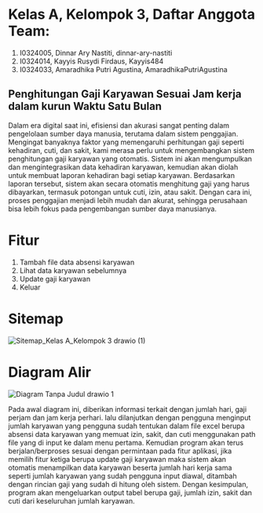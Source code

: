 # Kelas A, Kelompok 3, Daftar Anggota Team:
1. I0324005, Dinnar Ary Nastiti, dinnar-ary-nastiti
2. I0324014, Kayyis Rusydi Firdaus, Kayyis484
3. I0324033, Amaradhika Putri Agustina, AmaradhikaPutriAgustina
   
## Penghitungan Gaji Karyawan Sesuai Jam kerja dalam kurun Waktu Satu Bulan   
Dalam era digital saat ini, efisiensi dan akurasi sangat penting dalam pengelolaan sumber daya manusia, terutama dalam sistem penggajian. Mengingat banyaknya faktor yang memengaruhi perhitungan gaji seperti kehadiran, cuti, dan sakit, kami merasa perlu untuk mengembangkan sistem penghitungan gaji karyawan yang otomatis. Sistem ini akan mengumpulkan dan mengintegrasikan data kehadiran karyawan, kemudian akan diolah untuk membuat laporan kehadiran bagi setiap karyawan. Berdasarkan laporan tersebut, sistem akan secara otomatis menghitung gaji yang harus dibayarkan, termasuk potongan untuk cuti, izin, atau sakit. Dengan cara ini, proses penggajian menjadi lebih mudah dan akurat, sehingga perusahaan bisa lebih fokus pada pengembangan sumber daya manusianya.

# Fitur 
1. Tambah file data absensi karyawan
2. Lihat data karyawan sebelumnya
3. Update gaji karyawan
4. Keluar

# Sitemap
![Sitemap_Kelas A_Kelompok 3 drawio (1)](https://github.com/user-attachments/assets/746eeb4f-4ac3-4d86-9e7e-52e07c1380e7)


# Diagram Alir
![Diagram Tanpa Judul drawio 1](https://github.com/user-attachments/assets/90d0757f-8491-4aa8-b447-f9b5394ac919)

Pada awal diagram ini, diberikan informasi terkait dengan jumlah hari, gaji perjam dan jam kerja perhari. lalu dilanjutkan dengan pengguna menginput jumlah karyawan yang pengguna sudah tentukan dalam file excel berupa absensi data karyawan yang memuat izin, sakit, dan cuti menggunakan path file yang di input ke dalam menu pertama. Kemudian program akan terus berjalan/berproses sesuai dengan permintaan pada fitur aplikasi, jika memilih fitur ketiga berupa update gaji karyawan maka sistem akan otomatis menampilkan data karyawan beserta jumlah hari kerja sama seperti jumlah karyawan yang sudah pengguna input diawal, ditambah dengan rincian gaji yang sudah di hitung oleh sistem. Dengan kesimpulan, program akan mengeluarkan output tabel berupa gaji, jumlah izin, sakit dan cuti dari keseluruhan jumlah karyawan.
